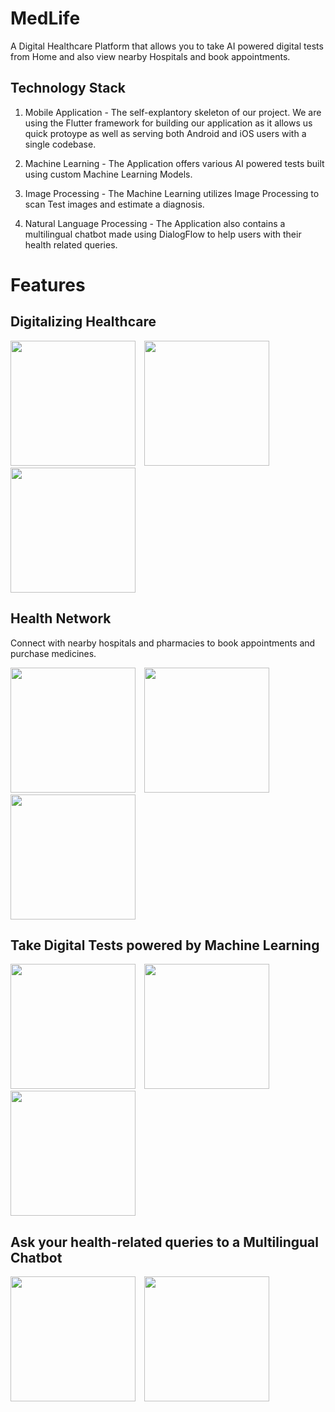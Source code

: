 # MedLife

A Digital Healthcare Platform that allows you to take AI powered digital tests from Home and also view nearby Hospitals and book appointments.

## Technology Stack

1. Mobile Application - The self-explantory skeleton of our project. We are using the Flutter framework for building our application as it allows us quick protoype as well as serving both Android and iOS users with a single codebase.

2. Machine Learning - The Application offers various AI powered tests built using custom Machine Learning Models.

3. Image Processing - The Machine Learning utilizes Image Processing to scan Test images and estimate a diagnosis.

4. Natural Language Processing - The Application also contains a multilingual chatbot made using DialogFlow to help users with their health related queries.

# Features

## Digitalizing Healthcare

<div style="flex-direction: row;">
  <img src="https://github.com/amlannandy/MedLife/blob/master/assets/screenshots/home.jpg" style="margin-right: 10px;" width="200px" alt="">
  <img src="https://github.com/amlannandy/MedLife/blob/master/assets/screenshots/drawer.jpg" width="200px" alt="">
  <img src="https://github.com/amlannandy/MedLife/blob/master/assets/screenshots/doctors.jpg" width="200px" alt="">
</div>

## Health Network

Connect with nearby hospitals and pharmacies to book appointments and purchase medicines.

<div style="flex-direction: row;">
  <img src="https://github.com/amlannandy/MedLife/blob/master/assets/screenshots/hospital.jpg" style="margin-right: 10px;" width="200px" alt="">
  <img src="https://github.com/amlannandy/MedLife/blob/master/assets/screenshots/pharmacy.jpg" style="margin-right: 10px;" width="200px" alt="">
  <img src="https://github.com/amlannandy/MedLife/blob/master/assets/screenshots/book_appointment.jpg" width="200px" alt="">
</div>

## Take Digital Tests powered by Machine Learning

<div style="flex-direction: row;">
  <img src="https://github.com/amlannandy/MedLife/blob/master/assets/screenshots/tests.jpg" style="margin-right: 10px;" width="200px" alt="">
  <img src="https://github.com/amlannandy/MedLife/blob/master/assets/screenshots/testing.jpg" style="margin-right: 10px;" width="200px" alt="">
  <img src="https://github.com/amlannandy/MedLife/blob/master/assets/screenshots/buy_medicine.jpg" width="200px" alt="">
</div>

## Ask your health-related queries to a Multilingual Chatbot

<div style="flex-direction: row;">
  <img src="https://github.com/amlannandy/MedLife/blob/master/assets/screenshots/english.jpg" style="margin-right: 10px;" width="200px" alt="">
  <img src="https://github.com/amlannandy/MedLife/blob/master/assets/screenshots/hindi.jpg" width="200px" alt="">
</div>

